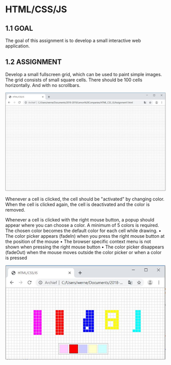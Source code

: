 # HTML/CSS/JS
## 1.1 GOAL
The goal of this assignment is to develop a small interactive web application.

## 1.2 ASSIGNMENT
Develop a small fullscreen grid, which can be used to paint simple images. The grid consists of small square cells.
There should be 100 cells horizontally. And with no scrollbars.

![Screenshot](grid.JPG)

Whenever a cell is clicked, the cell should be "activated" by changing color.
When the cell is clicked again, the cell is deactivated and the color is removed.

Whenever a cell is clicked with the right mouse button, a popup should appear where you can choose a
color. A minimum of 5 colors is required. The chosen color becomes the default color for each cell while
drawing.
• The color picker appears (fadeIn) when you press the right mouse button at the position of the
mouse
• The browser specific context menu is not shown when pressing the right mouse button
• The color picker disappears (fadeOut) when the mouse moves outside the color picker or when a
color is pressed

![Screenshot](grid2.JPG)
